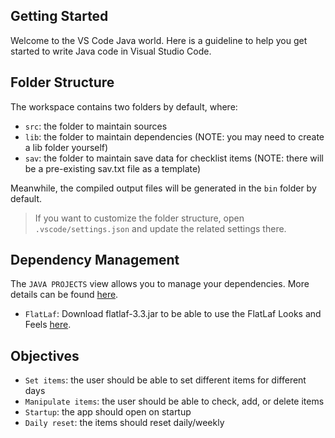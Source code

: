 ## Getting Started

Welcome to the VS Code Java world. Here is a guideline to help you get started to write Java code in Visual Studio Code.

## Folder Structure

The workspace contains two folders by default, where:

- `src`: the folder to maintain sources
- `lib`: the folder to maintain dependencies (NOTE: you may need to create a lib folder yourself)
- `sav`: the folder to maintain save data for checklist items (NOTE: there will be a pre-existing sav.txt file as a template)

Meanwhile, the compiled output files will be generated in the `bin` folder by default.

> If you want to customize the folder structure, open `.vscode/settings.json` and update the related settings there.

## Dependency Management

The `JAVA PROJECTS` view allows you to manage your dependencies. More details can be found [here](https://github.com/microsoft/vscode-java-dependency#manage-dependencies).

- `FlatLaf`: Download flatlaf-3.3.jar to be able to use the FlatLaf Looks and Feels [here](https://www.formdev.com/flatlaf/).

## Objectives

- `Set items`: the user should be able to set different items for different days
- `Manipulate items`: the user should be able to check, add, or delete items
- `Startup`: the app should open on startup
- `Daily reset`: the items should reset daily/weekly
